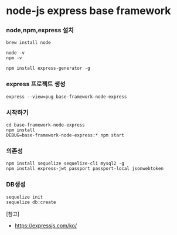 # node-js express base framework

### node,npm,express 설치
```
brew install node

node -v
npm -v

npm install express-generator -g
```

### express 프로젝트 생성
```
express --view=pug base-framework-node-express
```

### 시작하기
```
cd base-framework-node-express
npm install
DEBUG=base-framework-node-express:* npm start
```

### 의존성
```
npm install sequelize sequelize-cli mysql2 -g
npm install express-jwt passport passport-local jsonwebtoken
```

### DB생성
```
sequelize init
sequelize db:create
```

[참고]
- https://expressjs.com/ko/